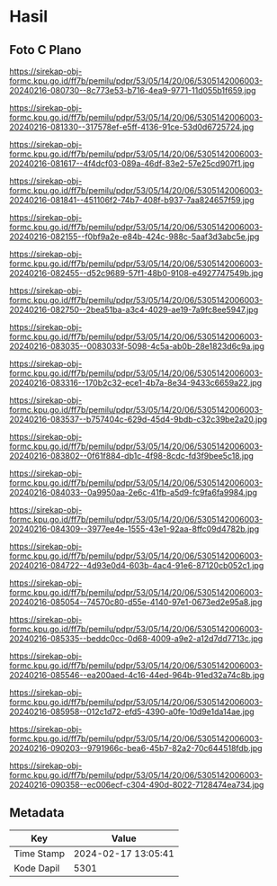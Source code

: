 # Hasil

## Foto C Plano

https://sirekap-obj-formc.kpu.go.id/ff7b/pemilu/pdpr/53/05/14/20/06/5305142006003-20240216-080730--8c773e53-b716-4ea9-9771-11d055b1f659.jpg

https://sirekap-obj-formc.kpu.go.id/ff7b/pemilu/pdpr/53/05/14/20/06/5305142006003-20240216-081330--317578ef-e5ff-4136-91ce-53d0d6725724.jpg

https://sirekap-obj-formc.kpu.go.id/ff7b/pemilu/pdpr/53/05/14/20/06/5305142006003-20240216-081617--4f4dcf03-089a-46df-83e2-57e25cd907f1.jpg

https://sirekap-obj-formc.kpu.go.id/ff7b/pemilu/pdpr/53/05/14/20/06/5305142006003-20240216-081841--451106f2-74b7-408f-b937-7aa824657f59.jpg

https://sirekap-obj-formc.kpu.go.id/ff7b/pemilu/pdpr/53/05/14/20/06/5305142006003-20240216-082155--f0bf9a2e-e84b-424c-988c-5aaf3d3abc5e.jpg

https://sirekap-obj-formc.kpu.go.id/ff7b/pemilu/pdpr/53/05/14/20/06/5305142006003-20240216-082455--d52c9689-57f1-48b0-9108-e4927747549b.jpg

https://sirekap-obj-formc.kpu.go.id/ff7b/pemilu/pdpr/53/05/14/20/06/5305142006003-20240216-082750--2bea51ba-a3c4-4029-ae19-7a9fc8ee5947.jpg

https://sirekap-obj-formc.kpu.go.id/ff7b/pemilu/pdpr/53/05/14/20/06/5305142006003-20240216-083035--0083033f-5098-4c5a-ab0b-28e1823d6c9a.jpg

https://sirekap-obj-formc.kpu.go.id/ff7b/pemilu/pdpr/53/05/14/20/06/5305142006003-20240216-083316--170b2c32-ece1-4b7a-8e34-9433c6659a22.jpg

https://sirekap-obj-formc.kpu.go.id/ff7b/pemilu/pdpr/53/05/14/20/06/5305142006003-20240216-083537--b757404c-629d-45d4-9bdb-c32c39be2a20.jpg

https://sirekap-obj-formc.kpu.go.id/ff7b/pemilu/pdpr/53/05/14/20/06/5305142006003-20240216-083802--0f61f884-db1c-4f98-8cdc-fd3f9bee5c18.jpg

https://sirekap-obj-formc.kpu.go.id/ff7b/pemilu/pdpr/53/05/14/20/06/5305142006003-20240216-084033--0a9950aa-2e6c-41fb-a5d9-fc9fa6fa9984.jpg

https://sirekap-obj-formc.kpu.go.id/ff7b/pemilu/pdpr/53/05/14/20/06/5305142006003-20240216-084309--3977ee4e-1555-43e1-92aa-8ffc09d4782b.jpg

https://sirekap-obj-formc.kpu.go.id/ff7b/pemilu/pdpr/53/05/14/20/06/5305142006003-20240216-084722--4d93e0d4-603b-4ac4-91e6-87120cb052c1.jpg

https://sirekap-obj-formc.kpu.go.id/ff7b/pemilu/pdpr/53/05/14/20/06/5305142006003-20240216-085054--74570c80-d55e-4140-97e1-0673ed2e95a8.jpg

https://sirekap-obj-formc.kpu.go.id/ff7b/pemilu/pdpr/53/05/14/20/06/5305142006003-20240216-085335--beddc0cc-0d68-4009-a9e2-a12d7dd7713c.jpg

https://sirekap-obj-formc.kpu.go.id/ff7b/pemilu/pdpr/53/05/14/20/06/5305142006003-20240216-085546--ea200aed-4c16-44ed-964b-91ed32a74c8b.jpg

https://sirekap-obj-formc.kpu.go.id/ff7b/pemilu/pdpr/53/05/14/20/06/5305142006003-20240216-085958--012c1d72-efd5-4390-a0fe-10d9e1da14ae.jpg

https://sirekap-obj-formc.kpu.go.id/ff7b/pemilu/pdpr/53/05/14/20/06/5305142006003-20240216-090203--9791966c-bea6-45b7-82a2-70c644518fdb.jpg

https://sirekap-obj-formc.kpu.go.id/ff7b/pemilu/pdpr/53/05/14/20/06/5305142006003-20240216-090358--ec006ecf-c304-490d-8022-7128474ea734.jpg


## Metadata

| Key        | Value               |
| ---------- | ------------------- |
| Time Stamp | 2024-02-17 13:05:41 |
| Kode Dapil | 5301                |



